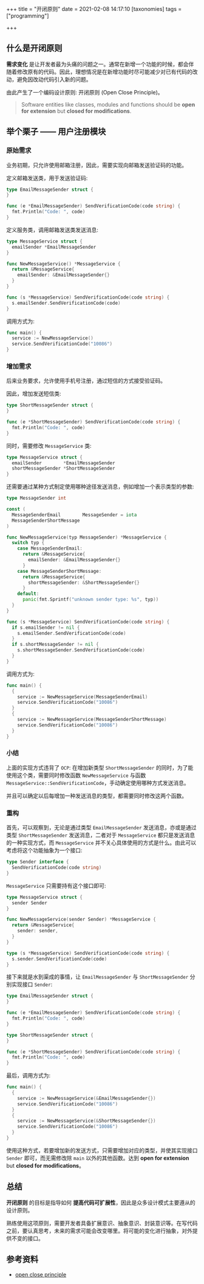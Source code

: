 +++
title = "开闭原则"
date = 2021-02-08 14:17:10
[taxonomies]
tags = ["programming"]

+++

## 什么是开闭原则

**需求变化** 是让开发者最为头痛的问题之一。通常在新增一个功能的时候，都会伴随着修改原有的代码。因此，理想情况是在新增功能时尽可能减少对已有代码的改动，避免因改动代码引入新的问题。

由此产生了一个编码设计原则: 开闭原则 (Open Close Principle)。

> Software entities like classes, modules and functions should be **open for extension** but **closed for modifications**.

## 举个栗子 —— 用户注册模块

### 原始需求

业务初期，只允许使用邮箱注册，因此，需要实现向邮箱发送验证码的功能。

定义邮箱发送类，用于发送验证码:

``` go
type EmailMessageSender struct {
}

func (e *EmailMessageSender) SendVerificationCode(code string) {
  fmt.Println("Code: ", code)
}
```

定义服务类，调用邮箱发送类发送消息:

``` go
type MessageService struct {
  emailSender *EmailMessageSender
}

func NewMessageService() *MessageService {
  return &MessageService{
    emailSender: &EmailMessageSender{}
  }
}

func (s *MessageService) SendVerificationCode(code string) {
  s.emailSender.SendVerificationCode(code)
}
```

调用方式为:

``` go
func main() {
  service := NewMessageService()
  service.SendVerificationCode("10086")
}
```

### 增加需求

后来业务要求，允许使用手机号注册，通过短信的方式接受验证码。

因此，增加发送短信类:

``` go
type ShortMessageSender struct {
}

func (e *ShortMessageSender) SendVerificationCode(code string) {
  fmt.Println("Code: ", code)
}
```

同时，需要修改 `MessageService` 类:

``` go
type MessageService struct {
  emailSender        *EmailMessageSender
  shortMessageSender *ShortMessageSender
}
```

还需要通过某种方式制定使用哪种途径发送消息，例如增加一个表示类型的参数:

``` go
type MessageSender int

const (
  MessageSenderEmail        MessageSender = iota
  MessageSenderShortMessage
)

func NewMessageService(typ MessageSender) *MessageService {
  switch typ {
    case MessageSenderEmail:
      return &MessageService{
        emailSender: &EmailMessageSender{}
      }
    case MessageSenderShortMessage:
      return &MessageService{
        shortMessageSender: &ShortMessageSender{}
      }
    default:
      panic(fmt.Sprintf("unknown sender type: %s", typ))
  }
}

func (s *MessageService) SendVerificationCode(code string) {
  if s.emailSender != nil {
    s.emailSender.SendVerificationCode(code)
  }
  if s.shortMessageSender != nil {
    s.shortMessageSender.SendVerificationCode(code)
  }
}
```

调用方式为:

``` go
func main() {
  {
    service := NewMessageService(MessageSenderEmail)
    service.SendVerificationCode("10086")
  }
  {
    service := NewMessageService(MessageSenderShortMessage)
    service.SendVerificationCode("10086")
  }
}
```

### 小结

上面的实现方式违背了 `OCP`: 在增加新类型 `ShortMessageSender` 的同时，为了能使用这个类，需要同时修改函数 `NewMessageService` 与函数 `MessageService::SendVerificationCode`，手动确定使用哪种方式发送消息。

并且可以确定以后每增加一种发送消息的类型，都需要同时修改这两个函数。

### 重构

首先，可以观察到，无论是通过类型 `EmailMessageSender` 发送消息，亦或是通过类型 `ShortMessageSender` 发送消息，二者对于 `MessageService` 都只是发送消息的一种实现方式，而 `MessageService` 并不关心具体使用的方式是什么。由此可以考虑将这个功能抽象为一个接口:

``` go
type Sender interface {
  SendVerificationCode(code string)
}
```

`MessageService` 只需要持有这个接口即可:

``` go
type MessageService struct {
  sender Sender
}

func NewMessageService(sender Sender) *MessageService {
  return &MessageService{
    sender: sender,
  }
}

type (s *MessageService) SendVerificationCode(code string) {
  s.sender.SendVerificationCode(code)
}
```

接下来就是水到渠成的事情，让 `EmailMessageSender` 与 `ShortMessageSender` 分别实现接口 `Sender`:

``` go
type EmailMessageSender struct {
}

func (e *EmailMessageSender) SendVerificationCode(code string) {
  fmt.Println("Code: ", code)
}

type ShortMessageSender struct {
}

func (e *ShortMessageSender) SendVerificationCode(code string) {
  fmt.Println("Code: ", code)
}
```

最后，调用方式为:

``` go
func main() {
  {
    service := NewMessageService(&EmailMessageSender{})
    service.SendVerificationCode("10086")
  }
  {
    service := NewMessageService(&ShortMessageSender{})
    service.SendVerificationCode("10086")
  }
}
```

使用这种方式，若要增加新的发送方式，只需要增加对应的类型，并使其实现接口 `Sender` 即可，而无需修改除 `main` 以外的其他函数。达到 **open for extension** but **closed for modifications**。

## 总结

**开闭原则** 的目标是指导如何 **提高代码可扩展性**，因此是众多设计模式主要遵从的设计原则。

熟练使用这项原则，需要开发者具备扩展意识、抽象意识、封装意识等。在写代码之前，要认真思考，未来的需求可能会改变哪里。将可能的变化进行抽象，对外提供不变的接口。

## 参考资料

* [open close principle](https://www.oodesign.com/open-close-principle.html)
